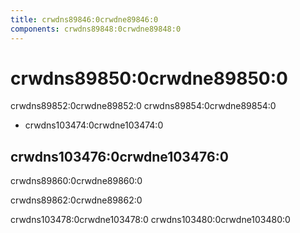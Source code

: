 ```yaml
---
title: crwdns89846:0crwdne89846:0
components: crwdns89848:0crwdne89848:0
---
```


# crwdns89850:0crwdne89850:0

<p class="description">crwdns89852:0crwdne89852:0 crwdns89854:0crwdne89854:0</p>

- crwdns103474:0crwdne103474:0

## crwdns103476:0crwdne103476:0

crwdns89860:0crwdne89860:0

crwdns89862:0crwdne89862:0

crwdns103478:0crwdne103478:0 crwdns103480:0crwdne103480:0